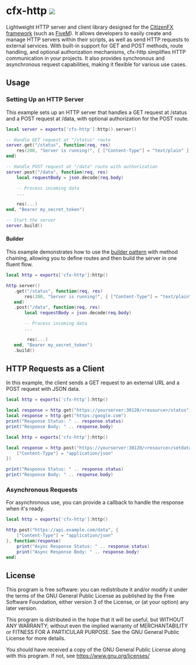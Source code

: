 # cfx-http ![](https://img.shields.io/github/v/release/itIsMaku/cfx-http)

Lightweight HTTP server and client library designed for the [CitizenFX framework](https://github.com/citizenfx/fivem) (such as [FiveM](https://fivem.net)). It allows developers to easily create and manage HTTP servers within their scripts, as well as send HTTP requests to external services. With built-in support for GET and POST methods, route handling, and optional authorization mechanisms, cfx-http simplifies HTTP communication in your projects. It also provides synchronous and asynchronous request capabilities, making it flexible for various use cases.

## Usage

### Setting Up an HTTP Server
This example sets up an HTTP server that handles a GET request at /status and a POST request at /data, with optional authorization for the POST route.
```lua
local server = exports['cfx-http']:http().server()

-- Handle GET request at "/status" route
server.get("/status", function(req, res)
    res(200, "Server is running!", { ["Content-Type"] = "text/plain" })
end)

-- Handle POST request at "/data" route with authorization
server.post("/data", function(req, res)
    local requestBody = json.decode(req.body)

    -- Process incoming data
    ...

    res(...)
end, "Bearer my_secret_token")

-- Start the server
server.build()
```

#### Builder
This example demonstrates how to use the [builder pattern](https://refactoring.guru/design-patterns/builder) with method chaining, allowing you to define routes and then build the server in one fluent flow.

```lua
local http = exports['cfx-http']:http()

http.server()
   .get("/status", function(req, res)
       res(200, "Server is running!", { ["Content-Type"] = "text/plain" })
   end)
   .post("/data", function(req, res)
       local requestBody = json.decode(req.body)

       -- Process incoming data
       ...

        res(...)
   end, "Bearer my_secret_token")
   .build()
```

## HTTP Requests as a Client
In this example, the client sends a GET request to an external URL and a POST request with JSON data.

```lua
local http = exports['cfx-http']:http()

local response = http.get("https://yourserver:30120/<resource>/status")
local response = http.get("https:/google.com")
print("Response Status: " .. response.status)
print("Response Body: " .. response.body)
```

```lua
local http = exports['cfx-http']:http()

local response = http.post("https://yourserver:30120/<resource>/setdata", {
    ["Content-Type"] = "application/json"
})

print("Response Status: " .. response.status)
print("Response Body: " .. response.body)
```

### Asynchronous Requests
For asynchronous use, you can provide a callback to handle the response when it's ready.

```lua
local http = exports['cfx-http']:http()

http.post("https://api.example.com/data", {
    ["Content-Type"] = "application/json"
}, function(response)
    print("Async Response Status: " .. response.status)
    print("Async Response Body: " .. response.body)
end)
```

## License 

This program is free software: you can redistribute it and/or modify
it under the terms of the GNU General Public License as published by
the Free Software Foundation, either version 3 of the License, or
(at your option) any later version.


This program is distributed in the hope that it will be useful,
but WITHOUT ANY WARRANTY; without even the implied warranty of
MERCHANTABILITY or FITNESS FOR A PARTICULAR PURPOSE.  See the
GNU General Public License for more details.


You should have received a copy of the GNU General Public License
along with this program.
If not, see <https://www.gnu.org/licenses/>
